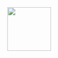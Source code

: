 <div id="header" align="centre">
  <img src="[https://media.giphy.com/media/EVf8tbnlr77Es/giphy.gif](https://media.giphy.com/media/YQitE4YNQNahy/giphy-downsized-large.gif)" width="100"/>
</div>
